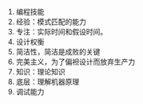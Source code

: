 1. 编程技能
2. 经验：模式匹配的能力
3. 专注：实际时间和假设时间。
4. 设计权衡
5. 简洁性，简洁是成败的关键
6. 完美主义，为了偏袒设计而放弃生产力
7. 知识：理论知识
8. 底层：理解机器原理
9. 调试能力
